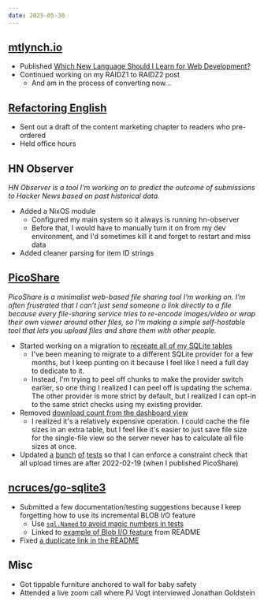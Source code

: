 ```yaml
---
date: 2025-05-30
---
```


## [mtlynch.io](https://mtlynch.io)

- Published [Which New Language Should I Learn for Web Development?](https://mtlynch.io/notes/which-new-language/)
- Continued working on my RAIDZ1 to RAIDZ2 post
  - And am in the process of converting now...

## [Refactoring English](https://refactoringenglish.com)

- Sent out a draft of the content marketing chapter to readers who pre-ordered
- Held office hours

## HN Observer

_HN Observer is a tool I'm working on to predict the outcome of submissions to Hacker News based on past historical data._

- Added a NixOS module
  - Configured my main system so it always is running hn-observer
  - Before that, I would have to manually turn it on from my dev environment, and I'd sometimes kill it and forget to restart and miss data
- Added cleaner parsing for item ID strings

## [PicoShare](https://pico.rocks)

_PicoShare is a minimalist web-based file sharing tool I’m working on. I’m often frustrated that I can’t just send someone a link directly to a file because every file-sharing service tries to re-encode images/video or wrap their own viewer around other files, so I’m making a simple self-hostable tool that lets you upload files and share them with other people._

- Started working on a migration to [recreate all of my SQLite tables](https://github.com/mtlynch/picoshare/pull/678/files)
  - I've been meaning to migrate to a different SQLite provider for a few months, but I keep punting on it because I feel like I need a full day to dedicate to it.
  - Instead, I'm trying to peel off chunks to make the provider switch earlier, so one thing I realized I can peel off is updating the schema. The other provider is more strict by default, but I realized I can opt-in to the same strict checks using my existing provider.
- Removed [download count from the dashboard view](https://github.com/mtlynch/picoshare/pull/683)
  - I realized it's a relatively expensive operation. I could cache the file sizes in an extra table, but I feel like it's easier to just save file size for the single-file view so the server never has to calculate all file sizes at once.
- Updated [a](https://github.com/mtlynch/picoshare/pull/681) [bunch](https://github.com/mtlynch/picoshare/pull/677) [of](https://github.com/mtlynch/picoshare/pull/679) [tests](https://github.com/mtlynch/picoshare/pull/680) so that I can enforce a constraint check that all upload times are after 2022-02-19 (when I published PicoShare)

## [ncruces/go-sqlite3](https://github.com/ncruces/go-sqlite3)

- Submitted a few documentation/testing suggestions because I keep forgetting how to use its incremental BLOB I/O feature
  - Use [`sql.Named` to avoid magic numbers in tests](https://github.com/ncruces/go-sqlite3/pull/281)
  - Linked to [example of Blob I/O feature](https://github.com/ncruces/go-sqlite3/pull/280) from README
- Fixed [a duplicate link in the README](https://github.com/ncruces/go-sqlite3/pull/279)

## Misc

- Got tippable furniture anchored to wall for baby safety
- Attended a live zoom call where PJ Vogt interviewed Jonathan Goldstein
